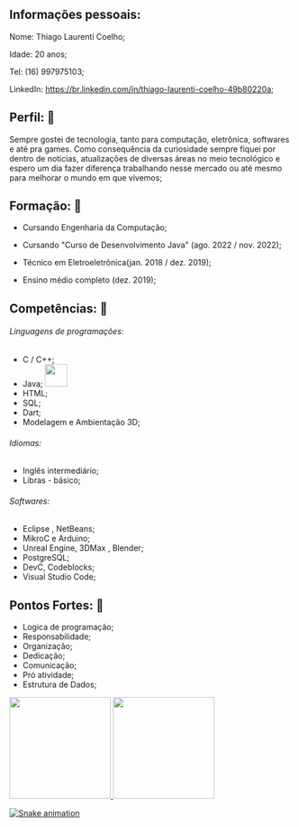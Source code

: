 ## Informações pessoais:

Nome: Thiago Laurenti Coelho;

Idade: 20 anos;

Tel: (16) 997975103;

LinkedIn: https://br.linkedin.com/in/thiago-laurenti-coelho-49b80220a;



## Perfil: :full_moon_with_face: 

Sempre gostei de tecnologia, tanto para computação, eletrônica, softwares e até pra games. Como consequência da curiosidade sempre fiquei por dentro de noticias, atualizações de diversas áreas no meio tecnológico e espero um dia fazer diferença trabalhando nesse mercado ou até mesmo para melhorar o mundo em que vivemos;



## Formação: :book: 

- Cursando Engenharia da Computação;
- Cursando "Curso de Desenvolvimento Java" (ago.  2022 / nov. 2022);

- Técnico em Eletroeletrônica(jan. 2018 / dez. 2019);
- Ensino médio completo (dez. 2019);

## Competências: :bookmark_tabs: 

###### Linguagens de programações:

- C / C++;
- Java;   <img src="https://cdn.jsdelivr.net/gh/devicons/devicon/icons/java/java-original.svg" width="40" height="40"/> 
- HTML;
- SQL;
- Dart;
- Modelagem e Ambientação 3D;

###### Idiomas: 

- Inglês intermediário;
- Libras - básico;

###### Softwares: 

- Eclipse , NetBeans;
- MikroC e Arduino;
- Unreal Engine, 3DMax , Blender;
- PostgreSQL; 
- DevC, Codeblocks;
- Visual Studio Code;

## Pontos Fortes: :muscle: 

- Logica de programação;
- Responsabilidade;
- Organização;
- Dedicação;
- Comunicação;
- Pró atividade;
- Estrutura de Dados;


<div>
<a href="https://github.com/Eh0Thigas">
<img height="180em" src="https://github-readme-stats.vercel.app/api/top-langs/?username=Eh0Thigas&layout=compact&langs_count=7&theme=tokyonight"/>
<img height="180em" src="https://github-readme-stats.vercel.app/api?username=Eh0Thigas&show_icons=true&theme=tokyonight&include_all_commits=true&count_private=true"/>
</div>

![Snake animation](https://github.com/Eh0Thigas/Eh0Thigas/blob/output/github-contribution-grid-snake.svg)
